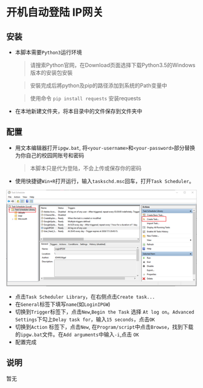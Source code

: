 # 开机自动登陆 IP网关

## 安装
- 本脚本需要`Python3`运行环境

  > 请搜索Python官网，在Download页面选择下载Python3.5的Windows版本的安装包安裝

  > 安裝完成后將python及pip的路径添加到系统的Path变量中
  
  > 使用命令 `pip install requests` 安装requests

- 在本地新建文件夹，将本目录中的文件保存到文件夹中

## 配置

- 用文本编辑器打开`ipgw.bat`, 将`<your-username>`和`<your-password>`部分替换为你自己的校园网账号和密码

  > 本脚本只是代为登陆，不会上传或保存你的密码

- 使用快捷键`Win+R`打开运行，输入`taskschd.msc`回车，打开`Task Scheduler`。

 ![截图](img/screen.png)

- 点击`Task Scheduler Library`，在右侧点击`Create task...`
- 在`General`标签下填写`name`(如`LoginIPGW`)
- 切换到`Trigger`标签下，点击`New`,`Begin the Task` 选择 `At log on`。`Advanced Settings`下勾上`Delay task for`，输入`15 seconds`，点击`OK`
- 切换到`Action` 标签下，点击`New`, 在`Program/script`中点击`Browse`，找到下载的`ipgw.bat`文件。在`Add arguments`中输入`-i`,点击 `OK`
- 配置完成

## 说明

暂无